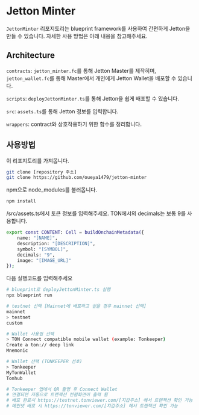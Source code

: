 # Jetton Minter

`JettonMinter` 리포지토리는 blueprint framework를 사용하여 간편하게 Jetton을 만들 수 있습니다. 자세한 사용 방법은 아래 내용을 참고해주세요.

## Architecture

`contracts`: `jetton_minter.fc`를 통해 Jetton Master를 제작히며, `jetton_wallet.fc`를 통해 Master에서 개인에게 Jetton Wallet을 배포할 수 있습니다.

`scripts`: `deployJettonMinter.ts`를 통해 Jetton을 쉽게 배포할 수 있습니다.

`src`: `assets.ts`를 통해 Jetton 정보를 입력합니다.

`wrappers`: contract와 상호작용하기 위한 함수를 정리합니다.

## 사용방법

이 리포지토리를 가져옵니다.

```bash
git clone [repository 주소]
git clone https://github.com/oueya1479/jetton-minter
```

npm으로 node_modules를 불러옵니다.

```bash
npm install
```

/src/assets.ts에서 토큰 정보를 입력해주세요. TON에서의 decimals는 보통 9를 사용합니다.

```bash
export const CONTENT: Cell = buildOnchainMetadata({
    name: "[NAME]",
    description: "[DESCRIPTION]",
    symbol: "[SYMBOL]",
    decimals: "9", 
    image: "[IMAGE_URL]"
});
```

다음 실행코드를 입력해주세요

```bash
# blueprint로 deployJettonMinter.ts 실행
npx blueprint run

# testnet 선택 [Mainnet에 배포하고 싶을 경우 mainnet 선택]
mainnet
> testnet
custom

# Wallet 사용법 선택
> TON Connect compatible mobile wallet (example: Tonkeeper)
Create a ton:// deep link
Mnemonic

# Wallet 선택 (TONKEEPER 선호)
> Tonkeeper
MyTonWallet
Tonhub

# Tonkeeper 앱에서 QR 촬영 후 Connect Wallet
# 연결되면 자동으로 트랜잭션 컨펌화면이 출력 됨
# 배포 완료시 https://testnet.tonviewer.com/[지갑주소] 에서 트랜잭션 확인 가능
# 메인넷 배포 시 https://tonviewer.com/[지갑주소] 에서 트랜잭션 확인 가능